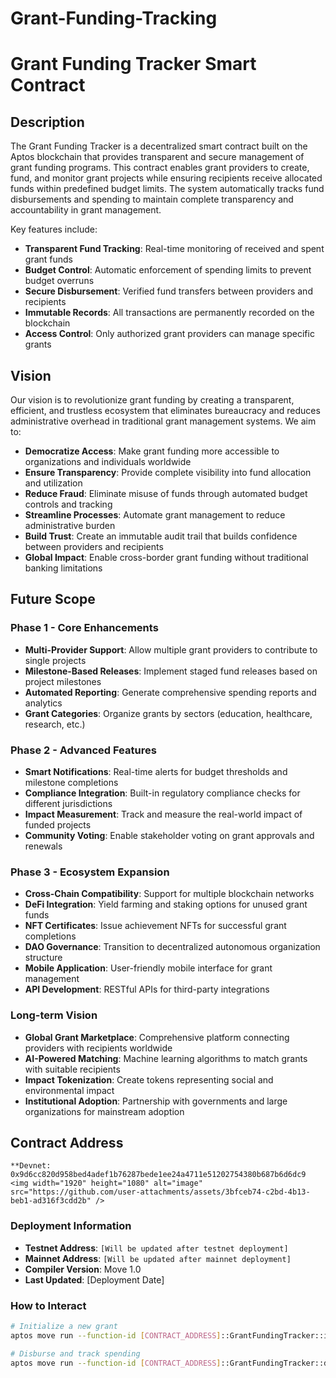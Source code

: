 # Grant-Funding-Tracking
# Grant Funding Tracker Smart Contract


## Description

The Grant Funding Tracker is a decentralized smart contract built on the Aptos blockchain that provides transparent and secure management of grant funding programs. This contract enables grant providers to create, fund, and monitor grant projects while ensuring recipients receive allocated funds within predefined budget limits. The system automatically tracks fund disbursements and spending to maintain complete transparency and accountability in grant management.

Key features include:
- **Transparent Fund Tracking**: Real-time monitoring of received and spent grant funds
- **Budget Control**: Automatic enforcement of spending limits to prevent budget overruns
- **Secure Disbursement**: Verified fund transfers between providers and recipients
- **Immutable Records**: All transactions are permanently recorded on the blockchain
- **Access Control**: Only authorized grant providers can manage specific grants

## Vision

Our vision is to revolutionize grant funding by creating a transparent, efficient, and trustless ecosystem that eliminates bureaucracy and reduces administrative overhead in traditional grant management systems. We aim to:

- **Democratize Access**: Make grant funding more accessible to organizations and individuals worldwide
- **Ensure Transparency**: Provide complete visibility into fund allocation and utilization
- **Reduce Fraud**: Eliminate misuse of funds through automated budget controls and tracking
- **Streamline Processes**: Automate grant management to reduce administrative burden
- **Build Trust**: Create an immutable audit trail that builds confidence between providers and recipients
- **Global Impact**: Enable cross-border grant funding without traditional banking limitations

## Future Scope

### Phase 1 - Core Enhancements
- **Multi-Provider Support**: Allow multiple grant providers to contribute to single projects
- **Milestone-Based Releases**: Implement staged fund releases based on project milestones
- **Automated Reporting**: Generate comprehensive spending reports and analytics
- **Grant Categories**: Organize grants by sectors (education, healthcare, research, etc.)

### Phase 2 - Advanced Features
- **Smart Notifications**: Real-time alerts for budget thresholds and milestone completions
- **Compliance Integration**: Built-in regulatory compliance checks for different jurisdictions
- **Impact Measurement**: Track and measure the real-world impact of funded projects
- **Community Voting**: Enable stakeholder voting on grant approvals and renewals

### Phase 3 - Ecosystem Expansion
- **Cross-Chain Compatibility**: Support for multiple blockchain networks
- **DeFi Integration**: Yield farming and staking options for unused grant funds
- **NFT Certificates**: Issue achievement NFTs for successful grant completions
- **DAO Governance**: Transition to decentralized autonomous organization structure
- **Mobile Application**: User-friendly mobile interface for grant management
- **API Development**: RESTful APIs for third-party integrations

### Long-term Vision
- **Global Grant Marketplace**: Comprehensive platform connecting providers with recipients worldwide
- **AI-Powered Matching**: Machine learning algorithms to match grants with suitable recipients
- **Impact Tokenization**: Create tokens representing social and environmental impact
- **Institutional Adoption**: Partnership with governments and large organizations for mainstream adoption

## Contract Address

```
**Devnet: 0x9d6cc820d958bed4adef1b76287bede1ee24a4711e51202754380b687b6d6dc9
<img width="1920" height="1080" alt="image" src="https://github.com/user-attachments/assets/3bfceb74-c2bd-4b13-beb1-ad316f3cdd2b" />
```

### Deployment Information
- **Testnet Address**: `[Will be updated after testnet deployment]`
- **Mainnet Address**: `[Will be updated after mainnet deployment]`
- **Compiler Version**: Move 1.0
- **Last Updated**: [Deployment Date]

### How to Interact
```bash
# Initialize a new grant
aptos move run --function-id [CONTRACT_ADDRESS]::GrantFundingTracker::initialize_grant

# Disburse and track spending
aptos move run --function-id [CONTRACT_ADDRESS]::GrantFundingTracker::disburse_and_track_spending
```
